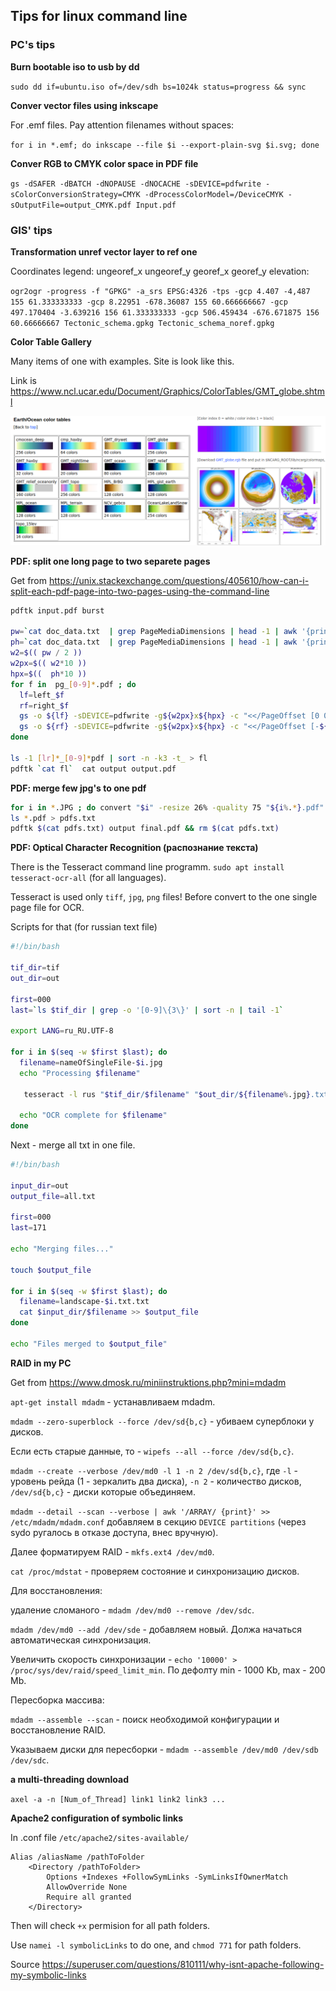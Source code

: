 ## Tips for linux command line

### PC's tips

**Burn bootable iso to usb by dd**

`sudo dd if=ubuntu.iso of=/dev/sdh bs=1024k status=progress && sync`

**Conver vector files using inkscape**

For .emf files. Pay attention filenames without spaces:

`for i in *.emf; do inkscape --file $i --export-plain-svg $i.svg; done`

**Conver RGB to CMYK color space in PDF file**

`gs -dSAFER -dBATCH -dNOPAUSE -dNOCACHE -sDEVICE=pdfwrite -sColorConversionStrategy=CMYK -dProcessColorModel=/DeviceCMYK -sOutputFile=output_CMYK.pdf Input.pdf`


### GIS' tips

**Transformation unref vector layer to ref one**

Coordinates legend: ungeoref_x ungeoref_y georef_x georef_y elevation:

`ogr2ogr -progress -f "GPKG" -a_srs EPSG:4326 -tps -gcp 4.407 -4,487 155 61.333333333 -gcp 8.22951 -678.36087 155 60.666666667 -gcp 497.170404 -3.639216 156 61.333333333 -gcp 506.459434 -676.671875 156 60.66666667 Tectonic_schema.gpkg Tectonic_schema_noref.gpkg`

**Color Table Gallery**

Many items of one with examples. Site is look like this. 

Link is https://www.ncl.ucar.edu/Document/Graphics/ColorTables/GMT_globe.shtml

![](Color_tabels_exmpl.png)

**PDF: split one long page to two separete pages**

Get from https://unix.stackexchange.com/questions/405610/how-can-i-split-each-pdf-page-into-two-pages-using-the-command-line

```bash
pdftk input.pdf burst

pw=`cat doc_data.txt  | grep PageMediaDimensions | head -1 | awk '{print $2}'`
ph=`cat doc_data.txt  | grep PageMediaDimensions | head -1 | awk '{print $3}'`
w2=$(( pw / 2 ))
w2px=$(( w2*10 ))
hpx=$((  ph*10 ))
for f in  pg_[0-9]*.pdf ; do
  lf=left_$f
  rf=right_$f
  gs -o ${lf} -sDEVICE=pdfwrite -g${w2px}x${hpx} -c "<</PageOffset [0 0]>> setpagedevice" -f ${f}
  gs -o ${rf} -sDEVICE=pdfwrite -g${w2px}x${hpx} -c "<</PageOffset [-${w2} 0]>> setpagedevice" -f ${f}
done

ls -1 [lr]*_[0-9]*pdf | sort -n -k3 -t_ > fl
pdftk `cat fl`  cat output output.pdf 
```

**PDF: merge few jpg's to one pdf**

```bash
for i in *.JPG ; do convert "$i" -resize 26% -quality 75 "${i%.*}.pdf" ; done     
ls *.pdf > pdfs.txt
pdftk $(cat pdfs.txt) output final.pdf && rm $(cat pdfs.txt)
```

**PDF:  Optical Character Recognition (распознание текста)**

There is the  Tesseract command line programm. `sudo apt install tesseract-ocr-all` (for all languages).

Tesseract is used only `tiff`, `jpg`, `png` files! Before convert to the one single page file for OCR.

Scripts for that (for russian text file)

```bash
#!/bin/bash

tif_dir=tif
out_dir=out

first=000 
last=`ls $tif_dir | grep -o '[0-9]\{3\}' | sort -n | tail -1`

export LANG=ru_RU.UTF-8

for i in $(seq -w $first $last); do
  filename=nameOfSingleFile-$i.jpg
  echo "Processing $filename"
  
   tesseract -l rus "$tif_dir/$filename" "$out_dir/${filename%.jpg}.txt"
  
  echo "OCR complete for $filename"
done
```

Next - merge all txt in one file.

```bash
#!/bin/bash

input_dir=out
output_file=all.txt

first=000
last=171

echo "Merging files..."

touch $output_file

for i in $(seq -w $first $last); do
  filename=landscape-$i.txt.txt
  cat $input_dir/$filename >> $output_file
done

echo "Files merged to $output_file"
```



**RAID in my PC**

Get from https://www.dmosk.ru/miniinstruktions.php?mini=mdadm

`apt-get install mdadm` - устанавливаем mdadm.

`mdadm --zero-superblock --force /dev/sd{b,c}` - убиваем суперблоки у дисков.

Если есть старые данные, то - `wipefs --all --force /dev/sd{b,c}`.

`mdadm --create --verbose /dev/md0 -l 1 -n 2 /dev/sd{b,c}`, где `-l` - уровень рейда (1 - зеркалить два диска),
`-n 2` - количество дисков, `/dev/sd{b,c}` - диски которые объединяем.

`mdadm --detail --scan --verbose | awk '/ARRAY/ {print}' >> /etc/mdadm/mdadm.conf` добавляем в секцию `DEVICE partitions`
(через sydo ругалось в отказе доступа, внес вручную).

Далее форматируем RAID - `mkfs.ext4 /dev/md0`.

`cat /proc/mdstat` - проверяем состояние и синхронизацию дисков.


Для восстановления:

удаление сломаного - `mdadm /dev/md0 --remove /dev/sdc`.

`mdadm /dev/md0 --add /dev/sde` - добавляем новый. Должа начаться автоматическая синхронизация.

Увеличить скорость синхронизации - `echo '10000' > /proc/sys/dev/raid/speed_limit_min`. По дефолту min - 1000 Kb, max - 200 Mb.


Пересборка массива:

`mdadm --assemble --scan` - поиск необходимой конфигурации и восстановление RAID.

Указываем диски для пересборки - `mdadm --assemble /dev/md0 /dev/sdb /dev/sdc`.

**a multi-threading download**

`axel -a -n [Num_of_Thread] link1 link2 link3 ...`



**Apache2 configuration of symbolic links**

In .conf file `/etc/apache2/sites-available/`
```
Alias /aliasName /pathToFolder
	<Directory /pathToFolder>
		Options +Indexes +FollowSymLinks -SymLinksIfOwnerMatch
		AllowOverride None
		Require all granted
	</Directory>
```
Then will check `+x` permision for all path folders.

Use `namei -l symbolicLinks` to do one, and `chmod 771` for path folders.

Source https://superuser.com/questions/810111/why-isnt-apache-following-my-symbolic-links

